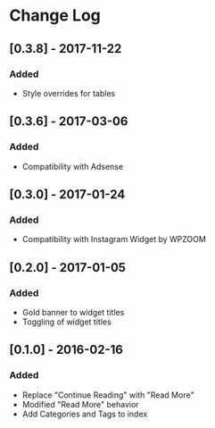 # Change Log

## [0.3.8] - 2017-11-22
### Added
- Style overrides for tables

## [0.3.6] - 2017-03-06
### Added
- Compatibility with Adsense

## [0.3.0] - 2017-01-24
### Added
- Compatibility with Instagram Widget by WPZOOM

## [0.2.0] - 2017-01-05
### Added
- Gold banner to widget titles
- Toggling of widget titles

## [0.1.0] - 2016-02-16
### Added
- Replace "Continue Reading" with "Read More"
- Modified "Read More" behavior
- Add Categories and Tags to index
